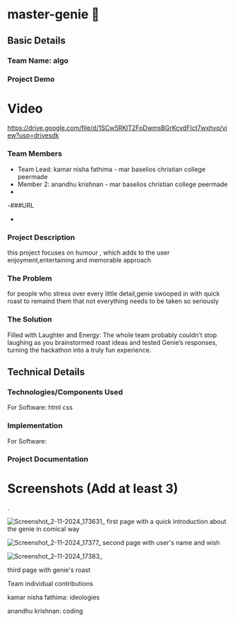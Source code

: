 # master-genie 🎯


## Basic Details
### Team Name: algo

### Project Demo
# Video
https://drive.google.com/file/d/1SCw5RKlT2FoDwmsBGrKcvdFIct7wxhvq/view?usp=drivesdk

### Team Members
- Team Lead: kamar nisha fathima - mar baselios christian college peermade
- Member 2: anandhu krishnan - mar baselios christian college peermade
-
-###URL

- 

### Project Description
this project focuses on humour , which adds to the user enjoyment,entertaining and memorable approach

### The Problem 
for people who stress over every little detail,genie swooped in with quick roast to remaind them that not everything needs to be taken so seriously
### The Solution 
Filled with Laughter and Energy: The whole team probably couldn’t stop laughing as you brainstormed roast ideas and tested Genie’s responses, turning the hackathon into a truly fun experience.


## Technical Details
### Technologies/Components Used
For Software:
html
css


### Implementation
For Software:


### Project Documentation

# Screenshots (Add at least 3)

.

![Screenshot_2-11-2024_173631_](https://github.com/user-attachments/assets/858ee686-3bba-4fee-aedc-3108a962d6fb)
first page with a quick introduction about the genie in comical way

![Screenshot_2-11-2024_17377_](https://github.com/user-attachments/assets/fb039608-4b35-4abc-90e4-fc662abc89ee)
second page with user's name and wish

![Screenshot_2-11-2024_17383_](https://github.com/user-attachments/assets/04fc8f5a-86b4-438f-99a6-d7f3b04a4fae)

third page with genie's roast



Team individual contributions

kamar nisha fathima: ideologies



anandhu krishnan: coding




